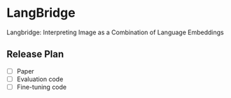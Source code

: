 # LangBridge
Langbridge: Interpreting Image as a Combination of Language Embeddings

## Release Plan
- [ ] Paper
- [ ] Evaluation code
- [ ] Fine-tuning code
